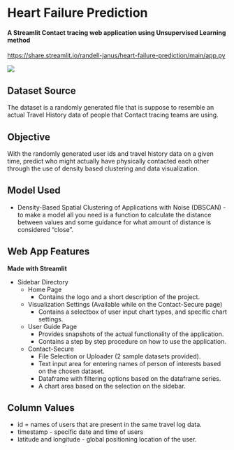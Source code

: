 # Heart Failure Prediction
####  A Streamlit Contact tracing web application using Unsupervised Learning method  
https://share.streamlit.io/randell-janus/heart-failure-prediction/main/app.py  
  
  
![](cslogocropped.png)
  

## Dataset Source  
The dataset is a randomly generated file that is suppose to resemble an actual Travel History data of people that Contact tracing teams are using.  

## Objective  
With the randomly generated user ids and travel history data on a given time, predict who might actually have physically contacted each other through the use of density based clustering and data visualization.  

## Model Used
*  Density-Based Spatial Clustering of Applications with Noise (DBSCAN) - to make a model all you need is a function to calculate the distance between values and some guidance for what amount of distance is considered “close”. 

## Web App Features  
**Made with Streamlit**
* Sidebar Directory  
  * Home Page  
    * Contains the logo and a short description of the project.
  * Visualization Settings (Available while on the Contact-Secure page)
    * Contains a selectbox of user input chart types, and specific chart settings.
  * User Guide Page
    * Provides snapshots of the actual functionality of the application.   
    * Contains a step by step procedure on how to use the application.  
  * Contact-Secure
    * File Selection or Uploader (2 sample datasets provided).
    * Text input area for entering names of person of interests based on the chosen dataset.
    * Dataframe with filtering options based on the dataframe series.
    * A chart area based on the selection on the sidebar.
## Column Values
* id = names of users that are present in the same travel log data.
* timestamp - specific date and time of users
* latitude and longitude - global positioning location of the user.
    
